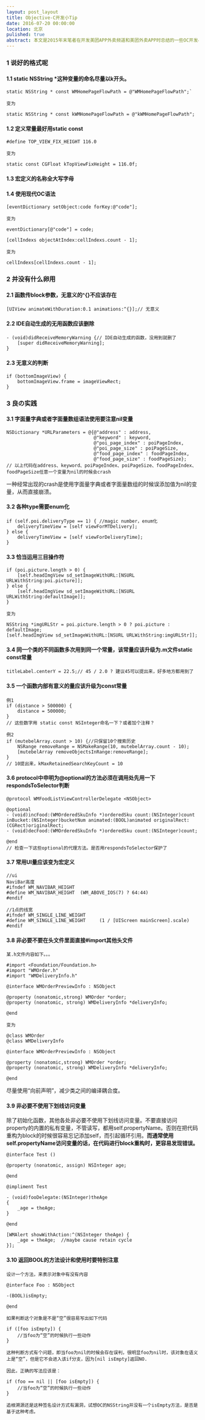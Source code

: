 ```yaml
---
layout: post_layout
title: Objective-C开发小Tip
date: 2016-07-20 00:00:00
location: 北京
pulished: true
abstract: 本文是2015年末笔者在开发美团APP外卖频道和美团外卖APP时总结的一些OC开发小Tip。
---
```


### 1 说好的格式呢

#### 1.1 static NSString *这种变量的命名尽量以k开头。

```objc
static NSString * const WMHomePageFlowPath = @"WMHomePageFlowPath";`

变为

static NSString * const kWMHomePageFlowPath = @"kWMHomePageFlowPath";
```

#### 1.2 定义常量最好用static const

```objc
#define TOP_VIEW_FIX_HEIGHT 116.0

变为

static const CGFloat kTopViewFixHeight = 116.0f;
```

#### 1.3 宏定义的名称全大写字母

#### 1.4 使用现代OC语法

```objc
[eventDictionary setObject:code forKey:@"code"];

变为

eventDictionary[@"code"] = code;
```

```objc
[cellIndexs objectAtIndex:cellIndexs.count - 1];

变为

cellIndexs[cellIndexs.count - 1];
```

### 2 并没有什么卵用

#### 2.1 函数传block参数，无意义的^{}不应该存在

```objc
[UIView animateWithDuration:0.1 animations:^{}];// 无意义
```

#### 2.2 IDE自动生成的无用函数应该删除

```objc
- (void)didReceiveMemoryWarning {// IDE自动生成的函数，没用到就删了
    [super didReceiveMemoryWarning];
}
```

#### 2.3 无意义的判断

```objc
if (bottomImageView) {
    bottomImageView.frame = imageViewRect;
}
```

### 3 良の实践

#### 3.1 字面量字典或者字面量数组语法使用要注意nil变量

```objc
NSDictionary *URLParameters = @{@"address" : address,
                                @"keyword" : keyword,
                                @"poi_page_index" : poiPageIndex,
                                @"poi_page_size" : poiPageSize,
                                @"food_page_index" : foodPageIndex,
                                @"food_page_size" : foodPageSize};
// 以上代码在address、keyword、poiPageIndex、poiPageSize、foodPageIndex、foodPageSize任意一个变量为nil的时候会crash
```
一种经常出现的crash是使用字面量字典或者字面量数组的时候误添加值为nil的变量，从而直接崩溃。

#### 3.2 各种type需要enum化

```objc
if (self.poi.deliveryType == 1) { //magic number，enum化
    deliveryTimeView = [self viewForMTDelivery];
} else {
    deliveryTimeView = [self viewForDeliveryTime];
}
```

#### 3.3 恰当运用三目操作符

```objc
if (poi.picture.length > 0) {
    [self.headImgView sd_setImageWithURL:[NSURL URLWithString:poi.picture]];
} else {
    [self.headImgView sd_setImageWithURL:[NSURL URLWithString:defaultImage]];
} 

变为

NSString *imgURLStr = poi.picture.length > 0 ? poi.picture : defaultImage;
[self.headImgView sd_setImageWithURL:[NSURL URLWithString:imgURLStr]];
```

#### 3.4 同一个类的不同函数多次用到同一个常量，该常量应该升级为.m文件static const常量

```objc
titleLabel.centerY = 22.5;// 45 / 2.0 ? 建议45可以提出来，好多地方都用到了
```

#### 3.5 一个函数内部有意义的量应该升级为const常量

```objc
例1
if (distance > 500000) {
    distance = 500000;
}
// 这些数字用 static const NSInteger命名一下？或者加个注释？

例2
if (mutebelArray.count > 10) {//只保留10个搜索历史
    NSRange removeRange = NSMakeRange(10, mutebelArray.count - 10);
    [mutebelArray removeObjectsInRange:removeRange];
}
// 10提出来，kMaxRetainedSearchKeyCount = 10
```

#### 3.6 protocol中申明为@optional的方法必须在调用处先用一下respondsToSelector判断

```objc
@protocol WMFoodListViewControllerDelegate <NSObject>

@optional
- (void)incFood:(WMOrderedSkuInfo *)orderedSku count:(NSInteger)count inBucket:(NSInteger)bucketNum animated:(BOOL)animated originalRect:(CGRect)originalRect;
- (void)decFood:(WMOrderedSkuInfo *)orderedSku count:(NSInteger)count;

@end
// 检查一下这些optional的代理方法。是否用respondsToSelector保护了
```

#### 3.7 常用UI量应该变为宏定义

```objc
//ui
NaviBar高度
#ifndef WM_NAVIBAR_HEIGHT
#define WM_NAVIBAR_HEIGHT  (WM_ABOVE_IOS(7) ? 64:44)
#endif

//1点的线宽
#ifndef WM_SINGLE_LINE_WEIGHT
#define WM_SINGLE_LINE_WEIGHT     (1 / [UIScreen mainScreen].scale)
#endif
```

#### 3.8 非必要不要在头文件里面直接#import其他头文件

```objc
某.h文件内容如下。。。

#import <Foundation/Foundation.h>
#import "WMOrder.h"
#import "WMDeliveryInfo.h"

@interface WMOrderPreviewInfo : NSObject

@property (nonatomic,strong) WMOrder *order;
@property (nonatomic, strong) WMDeliveryInfo *deliveryInfo;

@end

变为

@class WMOrder
@class WMDeliveryInfo

@interface WMOrderPreviewInfo : NSObject

@property (nonatomic,strong) WMOrder *order;
@property (nonatomic, strong) WMDeliveryInfo *deliveryInfo;

@end
```

尽量使用“向前声明”，减少类之间的编译耦合度。

#### 3.9 非必要不使用下划线访问变量

除了初始化函数，其他各处非必要不使用下划线访问变量。不要直接访问property的内置的私有变量，不管读写，都用self.propertyName。否则在把代码重构为block的时候很容易忘记添加self，而引起循环引用。**而通常使用self.propertyName访问变量的话，在代码进行block重构时，更容易发现错误。**

```objc
@interface Test ()

@property (nonatomic, assign) NSInteger age;

@end

@impliment Test

- (void)fooDelegate:(NSInteger)theAge
{
    _age = theAge;
}

@end

[WMAlert showWithAction:^(NSInteger theAge) {
    _age = theAge;  //maybe cause retain cycle
}];
```

#### 3.10 返回BOOL的方法设计和使用时要特别注意

```objc
设计一个方法，来表示对象中有没有内容

@interface Foo : NSObject

-(BOOL)isEmpty;

@end

如果判断这个对象是不是“空”很容易写出如下代码

if ([foo isEmpty]) {
	//当foo为“空”的时候执行一些动作
}

这种判断方式有个问题，即当foo为nil的时候会存在误判，很明显foo为nil时，该对象在语义上是“空”，但是它不会进入该if分支，因为[nil isEmpty]返回NO.

因此，正确的写法应该是：

if (foo == nil || [foo isEmpty]) {
	//当foo为“空”的时候执行一些动作
}

追根溯源还是这种签名设计方式有漏洞，试想OC的NSString并没有一个isEmpty方法，是否是基于这种考虑。

```
